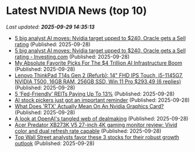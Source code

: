 # Latest NVIDIA News (top 10)
_Last updated: **2025-09-29 14:35:13**_

- [5 big analyst AI moves: Nvidia target upped to $240, Oracle gets a Sell rating](https://biztoc.com/x/1d562e36ad9574a8) (Published: 2025-09-28)
- [5 big analyst AI moves: Nvidia target upped to $240, Oracle gets a Sell rating - Investing.com](https://slashdot.org/firehose.pl?op=view&amp;id=179569828) (Published: 2025-09-28)
- [My Absolute Favorite Picks For The $4 Trillion AI Infrastructure Boom](https://biztoc.com/x/abbaeaea98aa2278) (Published: 2025-09-28)
- [Lenovo ThinkPad T14s Gen 2 (Refurb): 14" FHD IPS Touch, i5-1145G7, NVIDIA T500, 16GB RAM, 256GB SSD, Win 11 Pro $293.49 (6 replies)](https://slickdeals.net/f/18641488-lenovo-thinkpad-t14s-gen-2-refurb-14-fhd-ips-touch-i5-1145g7-nvidia-t500-16gb-ram-256gb-ssd-win-11-pro-293-49) (Published: 2025-09-28)
- [5 ‘Fed-Friendly’ REITs Paying Up To 13%](https://www.forbes.com/sites/brettowens/2025/09/28/5-fed-friendly-reits-paying-up-to-13/) (Published: 2025-09-28)
- [AI stock pickers just got an important reminder](https://finance.yahoo.com/news/ai-stock-pickers-just-got-an-important-reminder-123045495.html) (Published: 2025-09-28)
- [What Does 'RTX' Actually Mean On An Nvidia Graphics Card?](https://www.bgr.com/1976331/what-nvidia-gpu-graphics-card-rtx-means/) (Published: 2025-09-28)
- [A look at OpenAI's tangled web of dealmaking](https://www.cnbc.com/2025/09/28/a-look-at-openais-tangled-web-of-dealmaking.html) (Published: 2025-09-28)
- [Acer Predator XB273K V5 27-inch 4K gaming monitor review: Vivid color and dual refresh rate capable](https://www.tomshardware.com/monitors/gaming-monitors/acer-predator-xb273k-v5-27-inch-4k-gaming-monitor-review) (Published: 2025-09-28)
- [Top Wall Street analysts favor these 3 stocks for their robust growth outlook](https://www.cnbc.com/2025/09/28/top-wall-street-analysts-favor-these-3-stocks-for-robust-growth.html) (Published: 2025-09-28)
